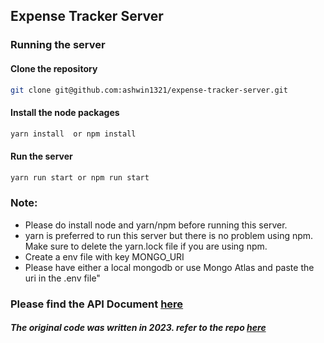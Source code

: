 ## Expense Tracker Server

### Running the server

#### Clone the repository
```bash
git clone git@github.com:ashwin1321/expense-tracker-server.git
```

#### Install the node packages
```bash
yarn install  or npm install
```
#### Run the server
```bash
yarn run start or npm run start
```

### Note:
- Please do install node and yarn/npm before running this server.
- yarn is preferred to run this server but there is no problem using npm. Make sure to delete the yarn.lock file if you are using npm.
- Create a env file with key MONGO_URI
- Please have either a local mongodb or use Mongo Atlas and paste the uri in the .env file"

### Please find the API Document [here](https://expense-tracker-server-mr2f.onrender.com/api-docs)

##### The original code was written in 2023. refer to the repo [here](https://github.com/ashwin1321/expense-tracker)
